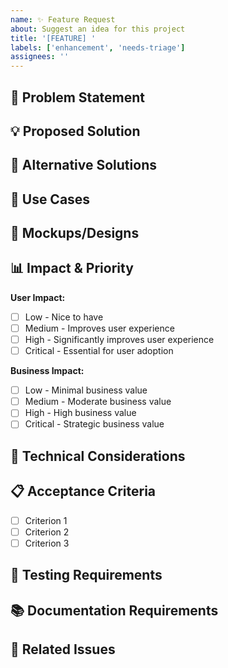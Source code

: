 ```yaml
---
name: ✨ Feature Request
about: Suggest an idea for this project
title: '[FEATURE] '
labels: ['enhancement', 'needs-triage']
assignees: ''
---
```


## 🎯 Problem Statement
<!-- A clear and concise description of what problem this feature would solve -->

## 💡 Proposed Solution
<!-- A clear and concise description of what you want to happen -->

## 🔄 Alternative Solutions
<!-- A clear and concise description of any alternative solutions or features you've considered -->

## 📱 Use Cases
<!-- Describe specific scenarios where this feature would be useful -->

## 🎨 Mockups/Designs
<!-- If applicable, add mockups, wireframes, or design concepts -->

## 📊 Impact & Priority
**User Impact:**
- [ ] Low - Nice to have
- [ ] Medium - Improves user experience
- [ ] High - Significantly improves user experience
- [ ] Critical - Essential for user adoption

**Business Impact:**
- [ ] Low - Minimal business value
- [ ] Medium - Moderate business value
- [ ] High - High business value
- [ ] Critical - Strategic business value

## 🔧 Technical Considerations
<!-- Any technical details, dependencies, or implementation notes -->

## 📋 Acceptance Criteria
<!-- List the specific requirements that must be met for this feature to be considered complete -->
- [ ] Criterion 1
- [ ] Criterion 2
- [ ] Criterion 3

## 🧪 Testing Requirements
<!-- Describe how this feature should be tested -->

## 📚 Documentation Requirements
<!-- What documentation needs to be created or updated -->

## 🔗 Related Issues
<!-- Link to any related issues or pull requests -->
